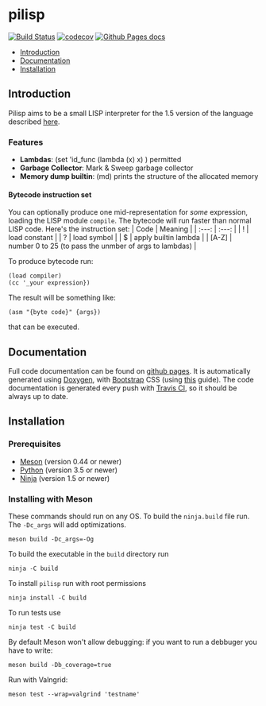 # pilisp #

[![Build Status](https://travis-ci.com/parof/pilisp.svg?token=tdfVkJVdJvEzUpskJRQE&branch=master)](https://travis-ci.com/parof/pilisp) [![codecov](https://codecov.io/gh/parof/pilisp/branch/master/graph/badge.svg)](https://codecov.io/gh/parof/pilisp) [![Github Pages docs](https://img.shields.io/badge/docs-ghpages-blue.svg)](https://parof.github.io/pilisp/)

* [Introduction](#introduction)
* [Documentation](#documentation)
* [Installation](#installation)

## Introduction ##

Pilisp aims to be a small LISP interpreter for the 1.5 version of the language described [here](http://www.softwarepreservation.org/projects/LISP/book/LISP%201.5%20Programmers%20Manual.pdf).

### Features ###

* **Lambdas**: (set 'id_func (lambda (x) x) ) permitted
* **Garbage Collector**: Mark & Sweep garbage collector
* **Memory dump builtin**: (md) prints the structure of the allocated memory

#### Bytecode instruction set ####

You can optionally produce one mid-representation for _some_ expression, loading the LISP module `compile`. The bytecode will run faster than normal LISP code. 
Here's the instruction set:
| Code        | Meaning         |
| :---:       | :---:           |
| !           | load constant   |
| ?           | load symbol     |
| $           | apply builtin lambda      |
| \[A-Z\]       | number 0 to 25 (to pass the unmber of args to lambdas)      |

To produce bytecode run: 
```
(load compiler)
(cc '_your expression})
```

The result will be something like:
```
(asm "{byte code}" {args})
```

that can be executed.

## Documentation ##

Full code documentation can be found on [github pages](https://parof.github.io/pilisp/). It is automatically generated using [Doxygen](http://www.stack.nl/~dimitri/doxygen/), with [Bootstrap](https://getbootstrap.com/) CSS (using [this](https://github.com/Velron/doxygen-bootstrapped) guide). The code documentation is generated every push with [Travis CI](https://travis-ci.org/), so it should be always up to date.

## Installation ##

### Prerequisites ###

* [Meson](http://mesonbuild.com/)   (version 0.44 or newer)
* [Python](https://www.python.org/) (version 3.5 or newer)
* [Ninja](https://ninja-build.org/) (version 1.5 or newer)

### Installing with Meson ###

These commands should run on any OS. To build the `ninja.build` file run. The `-Dc_args` will add optimizations.

```
meson build -Dc_args=-Og
```

To build the executable in the `build` directory run

```
ninja -C build
```

To install `pilisp` run with root permissions

```
ninja install -C build
```

To run tests use

```
ninja test -C build
```

By default Meson won't allow debugging: if you want to run a debbuger you have to write:
```
meson build -Db_coverage=true
```

Run with Valngrid:
```
meson test --wrap=valgrind 'testname'
```